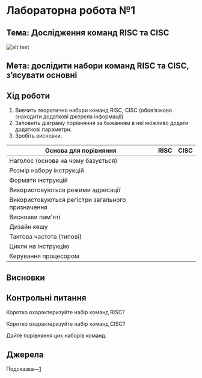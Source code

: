 # Лабораторна робота №1
## Тема: Дослідження команд RISC та CISC
![alt text](https://www.howtogeek.com/thumbcache/2/200/a87cc0001c770a4c7e898c200564280e/wp-content/uploads/2018/10/cpu_lede.png)
## Мета: дослідити набори команд RISC та CISC, з’ясувати основні
## Хід роботи
1. Вивчить теоретично набори команд RISC, CISC (обов’язково знаходити додаткові джерела інформації)
2. Заповніть діаграму порівняння за бажанням в неї можливо додати додаткові параметри.
3. Зробіть висновки.

| Основа для порівняння              | RISC |CISC|
|------------------------------------|------|----|
| Наголос (основа на чому базується) |      |    |
|Розмір набору інструкцій            |      |    |
| Формати інструкцій                 |      |    |
| Використовуються режими адресації  |      |    |
| Використовуються регістри загального призначення |  ||
| Висновки пам'яті |  ||
| Дизайн кешу |  ||
| Тактова частота (типові) |  ||
| Цикли на інструкцію |  ||
| Керування процесором |  ||
## Висновки
## Контрольні питання
Коротко охарактеризуйте набір команд RISC?

Коротко охарактеризуйте набір команд CISC?

Дайте порівняння цих наборів команд.

## Джерела
Подсказка—[1](https://paulradzkov.com/2014/markdown_cheatsheet/)
